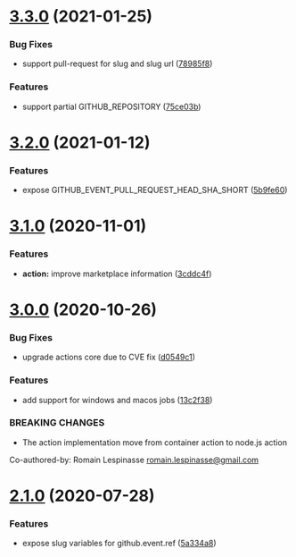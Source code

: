 # [3.3.0](http://github.com/rlespinasse/github-slug-action/compare/3.2.0...3.3.0) (2021-01-25)


### Bug Fixes

* support pull-request for slug and slug url ([78985f8](http://github.com/rlespinasse/github-slug-action/commit/78985f84eca97ef1c5262e85e8a73a277494c4ed))


### Features

* support partial GITHUB_REPOSITORY ([75ce03b](http://github.com/rlespinasse/github-slug-action/commit/75ce03b6a055a3be9d936a3a99c51038bd72298c))

# [3.2.0](http://github.com/rlespinasse/github-slug-action/compare/3.1.0...3.2.0) (2021-01-12)


### Features

* expose GITHUB_EVENT_PULL_REQUEST_HEAD_SHA_SHORT ([5b9fe60](http://github.com/rlespinasse/github-slug-action/commit/5b9fe6015d2facc71c81d53bf3b08f04e0f3f743))

# [3.1.0](http://github.com/rlespinasse/github-slug-action/compare/3.0.0...3.1.0) (2020-11-01)


### Features

* **action:** improve marketplace information ([3cddc4f](http://github.com/rlespinasse/github-slug-action/commit/3cddc4f12d7a6fdbb8b1221dc02a2c64670e54bf))

# [3.0.0](http://github.com/rlespinasse/github-slug-action/compare/2.1.0...3.0.0) (2020-10-26)


### Bug Fixes

* upgrade actions core due to CVE fix ([d0549c1](http://github.com/rlespinasse/github-slug-action/commit/d0549c1f85ab9567b439f9d660b01ce1142b9fbe))


### Features

* add support for windows and macos jobs ([13c2f38](http://github.com/rlespinasse/github-slug-action/commit/13c2f38dad5f32529f37c25736412b1e4cf687fe))


### BREAKING CHANGES

* The action implementation move from container action to node.js action

Co-authored-by: Romain Lespinasse <romain.lespinasse@gmail.com>

# [2.1.0](http://github.com/rlespinasse/github-slug-action/compare/2.0.0...2.1.0) (2020-07-28)


### Features

* expose slug variables for github.event.ref ([5a334a8](http://github.com/rlespinasse/github-slug-action/commit/5a334a8573fc27451af5b2a6ee175d8e11579e10))
